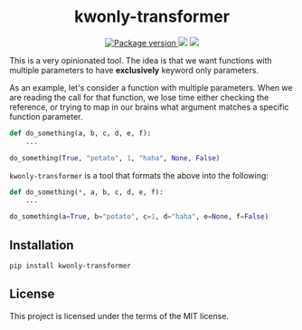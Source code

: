 <h1 align="center">
    <strong>kwonly-transformer</strong>
</h1>
<p align="center">
    <a href="https://pypi.org/project/kwonly-transformer" target="_blank">
        <img src="https://img.shields.io/pypi/v/kwonly-transformer" alt="Package version">
    </a>
    <img src="https://img.shields.io/pypi/pyversions/kwonly-transformer">
    <img src="https://img.shields.io/github/license/Kludex/kwonly-transformer">
</p>

This is a very opinionated tool. The idea is that we want functions with multiple parameters to have **exclusively** keyword only parameters.

As an example, let's consider a function with multiple parameters. When we are reading the call for that function,
we lose time either checking the reference, or trying to map in our brains what argument matches a specific function parameter.
```python
def do_something(a, b, c, d, e, f):
    ...

do_something(True, "potato", 1, "haha", None, False)
```
`kwonly-transformer` is a tool that formats the above into the following:

```python
def do_something(*, a, b, c, d, e, f):
    ...

do_something(a=True, b="potato", c=1, d="haha", e=None, f=False)
```

## Installation

```bash
pip install kwonly-transformer
```

## License

This project is licensed under the terms of the MIT license.
